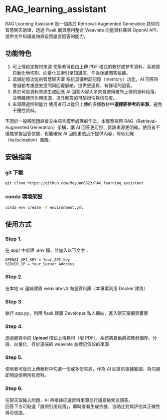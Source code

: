 # RAG_learning_assistant
RAG Learning Assistant 是一個基於 Retrieval-Augmented Generation 技術的智慧聊天助理，透過 Flask 網頁應用整合 Weaviate 向量資料庫與 OpenAI API，提供文件知識查詢與自然語言回答的能力。

## 功能特色
1. 可上傳自定教材來源
使用者可自由上傳 PDF 格式的教材或參考資料，系統將自動化地切割、向量化並索引至知識庫，作為後續問答依據。
2. 具備記憶功能的智慧聊天室
系統具備對話記憶（memory）功能，AI 回答時會自動考慮歷史提問與回覆脈絡，提供更連貫、有條理的回答。
3. 基於可信資料來源生成回應
AI 回答內容大多來自使用者所上傳的資料段落，並明確標示引用來源，提升回答的可驗證性與信任度。
4. 來源篩選控制能力
使用者可以從已上傳的多個教材中**選擇要參考的來源**，避免干擾性資料。

不同於一般將問題直接交由語言模型處理的作法，本專案採用 RAG（Retrieval-Augmented Generation）架構，讓 AI 回答更可控、資訊來源更明確。使用者不僅能掌握回答依據，也能確保 AI 回應更貼近所提供內容，降低幻覺（hallucination）風險。

## 安裝指南
### git 下載
`git clone https://github.com/Moyuan0523/RAG_learning_assistant`
### conda 環境架設
```bash
conda env create -f environment.yml
```

## 使用方式
### Step 1. 
在 app/ 中新建 .env 檔，並加入以下文字：
```
OPENAI_API_KEY = Your_API_key
SERVER_IP = Your_Server_Address
```
### Step 2.
在本地 or 遠端建置 weaviate v3 向量資料庫（本專案利用 Docker 建置）
### Step 3.  
執行 app.py，利用 flask 建置 Developer 私人網站，進入聊天室網頁畫面
### Step 4. 
透過網頁中的 **Upload** 按鈕上傳教材（限 PDF），系統將自動將該教材儲存、分段、向量化、存於遠端的 weaviate 並標記個段的來源
### Step 5.
使用者可從已上傳教材中勾選一份或多份來源，作為 AI 回答的依據範圍，為勾選即預設使用所有資料。
### Step 6.
在聊天室輸入問題，AI 將根據已選資料來源進行語意檢索並回答。  
回答下方可點選「展開引用段落」，即時查看生成依據，協助比對與評估其正確性與可信度。

